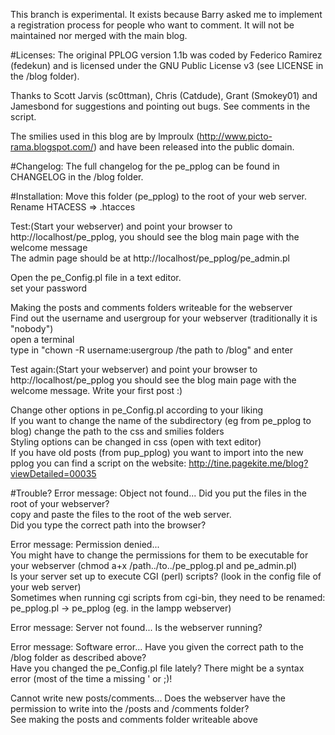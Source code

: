This branch is experimental. It exists because Barry asked me to implement a registration process for people who want to comment. It will not be maintained nor merged with the main blog. 

#Licenses:
The original PPLOG version 1.1b was coded by Federico Ramirez (fedekun)
and is licensed under the GNU Public License v3 (see LICENSE in the /blog folder).

Thanks to Scott Jarvis (sc0ttman), Chris (Catdude), Grant (Smokey01) and Jamesbond for suggestions and pointing out bugs. See comments in the script.

The smilies used in this blog are by lmproulx (http://www.picto-rama.blogspot.com/) and have been released into the public domain.

#Changelog:
The full changelog for the pe_pplog can be found in CHANGELOG in the /blog folder.

#Installation:
Move this folder (pe_pplog) to the root of your web server.   
 Rename HTACESS => .htacces

Test:(Start your webserver) and point your browser to http://localhost/pe_pplog, you should see the blog main page with the welcome message   
 The admin page should be at http://localhost/pe_pplog/pe_admin.pl

Open the pe_Config.pl file in a text editor.   
 set your password

Making the posts and comments folders writeable for the webserver   
Find out the username and usergroup for your webserver (traditionally it is "nobody")     
 open a terminal       
 type in "chown -R username:usergroup /the path to /blog" and enter


Test again:(Start your webserver) and point your browser to http://localhost/pe_pplog
you should see the blog main page with the welcome message. Write your first post :)

Change other options in pe_Config.pl according to your liking   
  If you want to change the name of the subdirectory (eg from pe_pplog to blog) change the path to the css and smilies folders    
Styling options can be changed in css (open with text editor)    
If you have old posts (from pup_pplog) you want to import into the new pplog you can find a script on the website: http://tine.pagekite.me/blog?viewDetailed=00035

#Trouble?
Error message: Object not found... Did you put the files in the root of your webserver?     
copy and paste the files to the root of the web server.      
Did you type the correct path into the browser?    

Error message: Permission denied...    
You might have to change the permissions for them to be executable for your webserver (chmod a+x /path../to../pe_pplog.pl and pe_admin.pl)     
Is your server set up to execute CGI (perl) scripts? (look in the config file of your web server)     
Sometimes when running cgi scripts from cgi-bin, they need to be renamed: pe_pplog.pl -> pe_pplog (eg. in the lampp webserver)      

Error message: Server not found... Is the webserver running?

Error message: Software error... Have you given the correct path to the /blog folder as
described above?     
Have you changed the pe_Config.pl file lately? There might be a syntax error (most of the time a missing ' or ;)!      

Cannot write new posts/comments... Does the webserver have the permission to write into the /posts and /comments folder?      
See making the posts and comments folder writeable above

